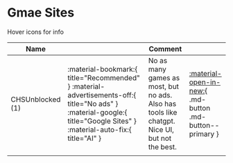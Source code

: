# Gmae Sites

Hover icons for info

| Name         |                                                                                                                                                                                                                    | Comment                                                                                       |  |
| ------------ | ------------------------------------------------------------------------------------------------------------------------------------------------------------------------------------------------------------------ | --------------------------------------------------------------------------------------------- | ---- |
| CHSUnblocked (1) | :material-bookmark:{ title="Recommended" } :material-advertisements-off:{ title="No ads" } :material-google:{ title="Google Sites" } :material-auto-fix:{ title="AI" } | No as many games as most, but no ads. Also has tools like chatgpt. Nice UI, but not the best. | [:material-open-in-new:](https://chsunblocked.github.io){ .md-button .md-button--primary } |
|              |                                                                                                                                                                                                                    |                                                                                               ||
